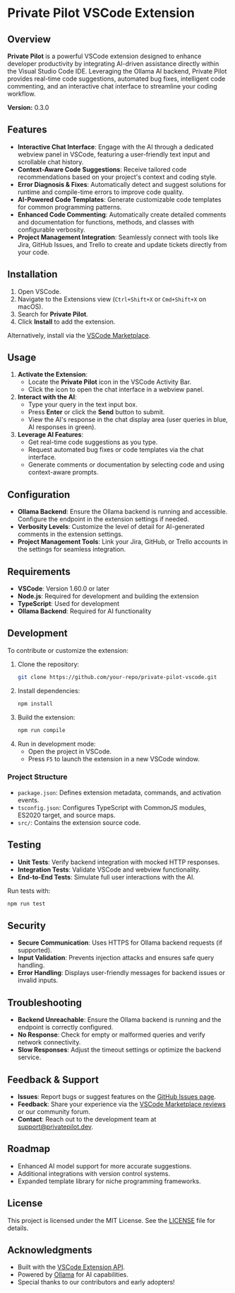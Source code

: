 # Private Pilot VSCode Extension

## Overview
**Private Pilot** is a powerful VSCode extension designed to enhance developer productivity by integrating AI-driven assistance directly within the Visual Studio Code IDE. Leveraging the Ollama AI backend, Private Pilot provides real-time code suggestions, automated bug fixes, intelligent code commenting, and an interactive chat interface to streamline your coding workflow.

**Version:** 0.3.0

## Features
- **Interactive Chat Interface**: Engage with the AI through a dedicated webview panel in VSCode, featuring a user-friendly text input and scrollable chat history.
- **Context-Aware Code Suggestions**: Receive tailored code recommendations based on your project's context and coding style.
- **Error Diagnosis & Fixes**: Automatically detect and suggest solutions for runtime and compile-time errors to improve code quality.
- **AI-Powered Code Templates**: Generate customizable code templates for common programming patterns.
- **Enhanced Code Commenting**: Automatically create detailed comments and documentation for functions, methods, and classes with configurable verbosity.
- **Project Management Integration**: Seamlessly connect with tools like Jira, GitHub Issues, and Trello to create and update tickets directly from your code.

## Installation
1. Open VSCode.
2. Navigate to the Extensions view (`Ctrl+Shift+X` or `Cmd+Shift+X` on macOS).
3. Search for **Private Pilot**.
4. Click **Install** to add the extension.

Alternatively, install via the [VSCode Marketplace](https://marketplace.visualstudio.com/).

## Usage
1. **Activate the Extension**:
   - Locate the **Private Pilot** icon in the VSCode Activity Bar.
   - Click the icon to open the chat interface in a webview panel.
2. **Interact with the AI**:
   - Type your query in the text input box.
   - Press **Enter** or click the **Send** button to submit.
   - View the AI's response in the chat display area (user queries in blue, AI responses in green).
3. **Leverage AI Features**:
   - Get real-time code suggestions as you type.
   - Request automated bug fixes or code templates via the chat interface.
   - Generate comments or documentation by selecting code and using context-aware prompts.

## Configuration
- **Ollama Backend**: Ensure the Ollama backend is running and accessible. Configure the endpoint in the extension settings if needed.
- **Verbosity Levels**: Customize the level of detail for AI-generated comments in the extension settings.
- **Project Management Tools**: Link your Jira, GitHub, or Trello accounts in the settings for seamless integration.

## Requirements
- **VSCode**: Version 1.60.0 or later
- **Node.js**: Required for development and building the extension
- **TypeScript**: Used for development
- **Ollama Backend**: Required for AI functionality

## Development
To contribute or customize the extension:
1. Clone the repository:
   ```bash
   git clone https://github.com/your-repo/private-pilot-vscode.git
   ```
2. Install dependencies:
   ```bash
   npm install
   ```
3. Build the extension:
   ```bash
   npm run compile
   ```
4. Run in development mode:
   - Open the project in VSCode.
   - Press `F5` to launch the extension in a new VSCode window.

### Project Structure
- `package.json`: Defines extension metadata, commands, and activation events.
- `tsconfig.json`: Configures TypeScript with CommonJS modules, ES2020 target, and source maps.
- `src/`: Contains the extension source code.

## Testing
- **Unit Tests**: Verify backend integration with mocked HTTP responses.
- **Integration Tests**: Validate VSCode and webview functionality.
- **End-to-End Tests**: Simulate full user interactions with the AI.

Run tests with:
```bash
npm run test
```

## Security
- **Secure Communication**: Uses HTTPS for Ollama backend requests (if supported).
- **Input Validation**: Prevents injection attacks and ensures safe query handling.
- **Error Handling**: Displays user-friendly messages for backend issues or invalid inputs.

## Troubleshooting
- **Backend Unreachable**: Ensure the Ollama backend is running and the endpoint is correctly configured.
- **No Response**: Check for empty or malformed queries and verify network connectivity.
- **Slow Responses**: Adjust the timeout settings or optimize the backend service.

## Feedback & Support
- **Issues**: Report bugs or suggest features on the [GitHub Issues page](https://github.com/your-repo/private-pilot-vscode/issues).
- **Feedback**: Share your experience via the [VSCode Marketplace reviews](https://marketplace.visualstudio.com/) or our community forum.
- **Contact**: Reach out to the development team at support@privatepilot.dev.

## Roadmap
- Enhanced AI model support for more accurate suggestions.
- Additional integrations with version control systems.
- Expanded template library for niche programming frameworks.

## License
This project is licensed under the MIT License. See the [LICENSE](LICENSE) file for details.

## Acknowledgments
- Built with the [VSCode Extension API](https://code.visualstudio.com/api).
- Powered by [Ollama](https://ollama.ai/) for AI capabilities.
- Special thanks to our contributors and early adopters!

